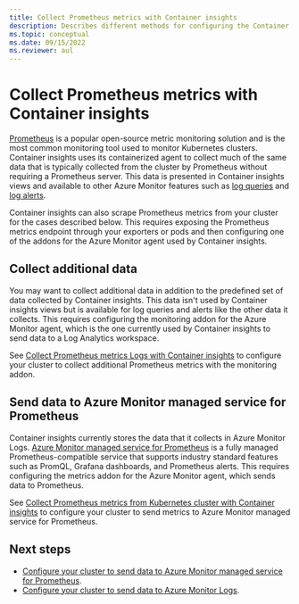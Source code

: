 ```yaml
---
title: Collect Prometheus metrics with Container insights
description: Describes different methods for configuring the Container insights agent to scrape Prometheus metrics from your Kubernetes cluster.
ms.topic: conceptual
ms.date: 09/15/2022
ms.reviewer: aul
---
```


# Collect Prometheus metrics with Container insights
[Prometheus](https://prometheus.io/) is a popular open-source metric monitoring solution and is the most common monitoring tool used to monitor Kubernetes clusters. Container insights uses its containerized agent to collect much of the same data that is typically collected from the cluster by Prometheus without requiring a Prometheus server. This data is presented in Container insights views and available to other Azure Monitor features such as [log queries](container-insights-log-query.md) and [log alerts](container-insights-log-alerts.md).

Container insights can also scrape Prometheus metrics from your cluster for the cases described below. This requires exposing the Prometheus metrics endpoint through your exporters or pods and then configuring one of the addons for the Azure Monitor agent used by Container insights.


## Collect additional data
You may want to collect additional data in addition to the predefined set of data collected by Container insights. This data isn't used by Container insights views but is available for log queries and alerts like the other data it collects. This requires configuring the monitoring addon for the Azure Monitor agent, which is the one currently used by Container insights to send data to a Log Analytics workspace. 

See [Collect Prometheus metrics Logs with Container insights](container-insights-prometheus-monitoring-addon.md) to configure your cluster to collect additional Prometheus metrics with the monitoring addon.

## Send data to Azure Monitor managed service for Prometheus
Container insights currently stores the data that it collects in Azure Monitor Logs. [Azure Monitor managed service for Prometheus](../essentials/prometheus-metrics-overview.md) is a fully managed Prometheus-compatible service that supports industry standard features such as PromQL, Grafana dashboards, and Prometheus alerts. This requires configuring the metrics addon for the Azure Monitor agent, which sends data to Prometheus. 

See [Collect Prometheus metrics from Kubernetes cluster with Container insights](container-insights-prometheus-metrics-addon.md) to configure your cluster to send metrics to Azure Monitor managed service for Prometheus.


## Next steps

- [Configure your cluster to send data to Azure Monitor managed service for Prometheus](container-insights-prometheus-metrics-addon.md).
- [Configure your cluster to send data to Azure Monitor Logs](container-insights-prometheus-metrics-addon.md).

